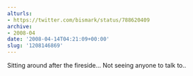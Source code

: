 ```yaml
---
alturls:
- https://twitter.com/bismark/status/788620409
archive:
- 2008-04
date: '2008-04-14T04:21:09+00:00'
slug: '1208146869'
---
```


Sitting around after the fireside... Not seeing anyone to talk to..

